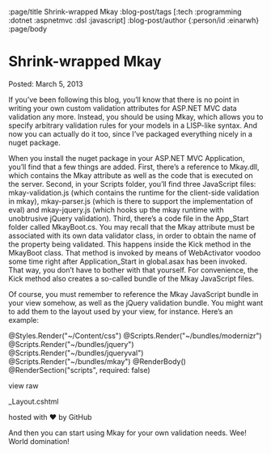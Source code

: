 :page/title Shrink-wrapped Mkay
:blog-post/tags [:tech :programming :dotnet :aspnetmvc :dsl :javascript]
:blog-post/author {:person/id :einarwh}
:page/body

# Shrink-wrapped Mkay

Posted: March 5, 2013

If you’ve been following this blog, you’ll know that there is no point in writing your own custom validation attributes for ASP.NET MVC data validation any more. Instead, you should be using Mkay, which allows you to specify arbitrary validation rules for your models in a LISP-like syntax. And now you can actually do it too, since I’ve packaged everything nicely in a nuget package.

When you install the nuget package in your ASP.NET MVC Application, you’ll find that a few things are added. First, there’s a reference to Mkay.dll, which contains the Mkay attribute as well as the code that is executed on the server. Second, in your Scripts folder, you’ll find three JavaScript files: mkay-validation.js (which contains the runtime for the client-side validation in mkay), mkay-parser.js (which is there to support the implementation of eval) and mkay-jquery.js (which hooks up the mkay runtime with unobtrusive jQuery validation). Third, there’s a code file in the App_Start folder called MkayBoot.cs. You may recall that the Mkay attribute must be associated with its own data validator class, in order to obtain the name of the property being validated. This happens inside the Kick method in the MkayBoot class. That method is invoked by means of WebActivator voodoo some time right after Application_Start in global.asax has been invoked. That way, you don’t have to bother with that yourself. For convenience, the Kick method also creates a so-called bundle of the Mkay JavaScript files.

Of course, you must remember to reference the Mkay JavaScript bundle in your view somehow, as well as the jQuery validation bundle. You might want to add them to the layout used by your view, for instance. Here’s an example:


<!DOCTYPE html>
<html>
<head>
    <meta charset="utf-8" />
    <meta name="viewport" content="width=device-width" />
    <title>@ViewBag.Title</title>
    @Styles.Render("~/Content/css")
    @Scripts.Render("~/bundles/modernizr")
    @Scripts.Render("~/bundles/jquery")
    @Scripts.Render("~/bundles/jqueryval")
    @Scripts.Render("~/bundles/mkay")
</head>
<body>
    @RenderBody()
    @RenderSection("scripts", required: false)
</body>
</html>

view raw


_Layout.cshtml

hosted with ❤ by GitHub

And then you can start using Mkay for your own validation needs. Wee! World domination!

